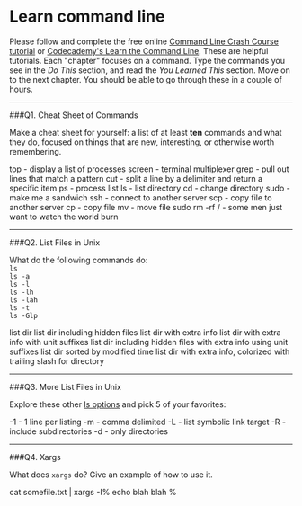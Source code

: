 # Learn command line

Please follow and complete the free online [Command Line Crash Course
tutorial](https://web.archive.org/web/20160708171659/http://cli.learncodethehardway.org/book/) or [Codecademy's Learn the Command Line](https://www.codecademy.com/learn/learn-the-command-line). These are helpful tutorials. Each "chapter" focuses on a command. Type the commands you see in the _Do This_ section, and read the _You Learned This_ section. Move on to the next chapter. You should be able to go through these in a couple of hours.

---

###Q1.  Cheat Sheet of Commands  

Make a cheat sheet for yourself: a list of at least **ten** commands and what they do, focused on things that are new, interesting, or otherwise worth remembering.

top - display a list of processes
screen - terminal multiplexer
grep - pull out lines that match a pattern
cut - split a line by a delimiter and return a specific item
ps - process list
ls - list directory
cd - change directory
sudo - make me a sandwich
ssh - connect to another server
scp - copy file to another server
cp - copy file
mv - move file
sudo rm -rf / - some men just want to watch the world burn

---

###Q2.  List Files in Unix   

What do the following commands do:  
`ls`  
`ls -a`  
`ls -l`  
`ls -lh`  
`ls -lah`  
`ls -t`  
`ls -Glp`  

list dir
list dir including hidden files
list dir with extra info
list dir with extra info with unit suffixes
list dir including hidden files with extra info using unit suffixes
list dir sorted by modified time
list dir with extra info, colorized with trailing slash for directory

---

###Q3.  More List Files in Unix  

Explore these other [ls options](http://www.techonthenet.com/unix/basic/ls.php) and pick 5 of your favorites:

-1 - 1 line per listing
-m - comma delimited
-L - list symbolic link target
-R - include subdirectories
-d - only directories

---

###Q4.  Xargs   

What does `xargs` do? Give an example of how to use it.

cat somefile.txt | xargs -I% echo blah blah %

 

